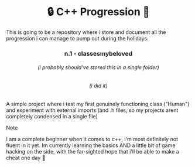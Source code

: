 <h1 align="center"> 🔒 C++ Progression 🔑</h1>
This is going to be a repository where i store and document all the progression i can manage to pump out during the holidays.

<h3 align="center"> n.1 - classesmybeloved</h3>
<h6 align="center">(i probably should've stored this in a single folder)</h6>
<h6 align="center">(i did it)</h6>

A simple project where i test my first genuinely functioning class ("Human") and experiment with external imports (and .h files, so my projects arent completely condensed in a single file)

> [!NOTE]  
> I am a complete beginner when it comes to c++, i'm most definitely not fluent in it yet. Im currently learning the basics AND a little bit of game hacking on the side, with the far-sighted hope that i'll be able to make a cheat one day 🙌
